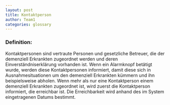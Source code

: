 ```yaml
---
layout: post
title: Kontaktperson
author: Team1
categories: glossary
---
```


### Definition:

Kontaktpersonen sind vertraute Personen und gesetzliche Betreuer, die der demenziell Erkrankten zugeordnet werden und deren Einverständniserklärung vorhanden ist. Wenn ein Alarmknopf betätigt wurde, werden diese Kontaktpersonen informiert, damit diese sich in Ausnahmesituationen um den demenziell Erkrankten kümmern und ihn beispielsweise abholen. 
Wenn mehr als nur eine Kontaktperson einem demenziell Erkrankten zugeordnet ist, wird zuerst die Kontaktperson informiert, die erreichbar ist. Die Erreichbarkeit wird anhand des im System eingetragenen Datums bestimmt. 
